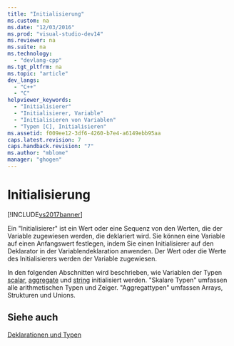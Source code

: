 ```yaml
---
title: "Initialisierung"
ms.custom: na
ms.date: "12/03/2016"
ms.prod: "visual-studio-dev14"
ms.reviewer: na
ms.suite: na
ms.technology: 
  - "devlang-cpp"
ms.tgt_pltfrm: na
ms.topic: "article"
dev_langs: 
  - "C++"
  - "C"
helpviewer_keywords: 
  - "Initialisierer"
  - "Initialisierer, Variable"
  - "Initialisieren von Variablen"
  - "Typen [C], Initialisieren"
ms.assetid: f009ee12-3df6-4260-b7e4-a6149ebb95aa
caps.latest.revision: 7
caps.handback.revision: "7"
ms.author: "mblome"
manager: "ghogen"
---
```

# Initialisierung
[!INCLUDE[vs2017banner](../assembler/inline/includes/vs2017banner.md)]

Ein "Initialisierer" ist ein Wert oder eine Sequenz von den Werten, die der Variable zugewiesen werden, die deklariert wird.  Sie können eine Variable auf einen Anfangswert festlegen, indem Sie einen Initialisierer auf den Deklarator in der Variablendeklaration anwenden.  Der Wert oder die Werte des Initialisierers werden der Variable zugewiesen.  
  
 In den folgenden Abschnitten wird beschrieben, wie Variablen der Typen [scalar](../c-language/initializing-scalar-types.md), [aggregate](../c-language/initializing-aggregate-types.md) und [string](../c-language/initializing-strings.md) initialisiert werden. "Skalare Typen" umfassen alle arithmetischen Typen und Zeiger. "Aggregattypen" umfassen Arrays, Strukturen und Unions.  
  
## Siehe auch  
 [Deklarationen und Typen](../c-language/declarations-and-types.md)